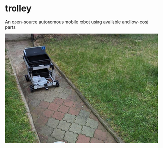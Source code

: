 # trolley
An open-source autonomous mobile robot using available and low-cost parts

![alt text](https://github.com/pgluz/trolley/blob/main/Zrzut%20ekranu%202025-02-21%20205155.png)
